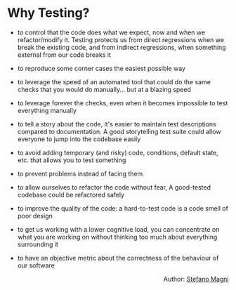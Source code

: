 # Why Testing?

- to control that the code does what we expect, now and when we refactor/modify it. Testing protects us from direct regressions when we break the existing code, and from indirect regressions, when something external from our code breaks it

- to reproduce some corner cases the easiest possible way

- to leverage the speed of an automated tool that could do the same checks that you would do manually... but at a blazing speed

- to leverage forever the checks, even when it becomes impossible to test everything manually

- to tell a story about the code, it's easier to maintain test descriptions compared to documentation. A good storytelling test suite could allow everyone to jump into the codebase easily

- to avoid adding temporary (and risky) code, conditions, default state, etc. that allows you to test something

- to prevent problems instead of facing them

- to allow ourselves to refactor the code without fear, A good-tested codebase could be refactored safely

- to improve the quality of the code: a hard-to-test code is a code smell of poor design

- to get us working with a lower cognitive load, you can concentrate on what you are working on without thinking too much about everything surrounding it

- to have an objective metric about the correctness of the behaviour of our software

<p style='text-align: right;'>Author: <a href="about-us.md#stefano-magni">Stefano Magni</a></p>
